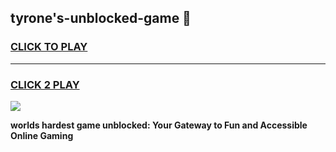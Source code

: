 
## tyrone's-unblocked-game 👋
<h3>
<a href="https://premium.freeplayer.one?title=tyrone's-unblocked-game&ref=14F">CLICK TO PLAY</a></h3>
<hr>

<h3>
<a href="https://premium.freeplayer.one?title=tyrone's-unblocked-game&ref=14F">CLICK 2 PLAY</a>
  
</h3>

<a href="https://premium.freeplayer.one?title=tyrone's-unblocked-game&ref=12F/"><img src="https://clearcache.store/games.png"></a>


**worlds hardest game unblocked: Your Gateway to Fun and Accessible Online Gaming**
